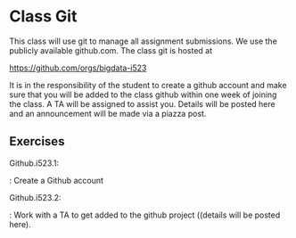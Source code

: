Class Git
=========

This class will use git to manage all assignment submissions. We use the
publicly available github.com. The class git is hosted at

<https://github.com/orgs/bigdata-i523>

It is in the responsibility of the student to create a github account
and make sure that you will be added to the class github within one week
of joining the class. A TA will be assigned to assist you. Details will
be posted here and an announcement will be made via a piazza post.

Exercises
---------

Github.i523.1:

:   Create a Github account

Github.i523.2:

:   Work with a TA to get added to the github project ((details will be
    posted here).
